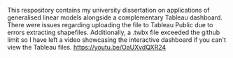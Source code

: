 This respository contains my university dissertation on applications of generalised linear models alongside a complementary Tableau dashboard. There were issues regarding uploading the file to Tableau Public due to errors extracting shapefiles. Additionally, a .twbx file exceeded the github limit so I have left a video showcasing the interactive dashboard if you can't view the Tableau files. https://youtu.be/OaUXvdQXR24
